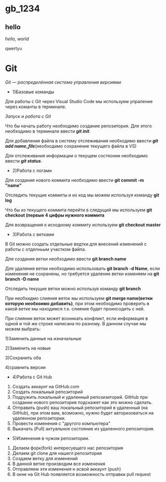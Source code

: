 # gb_1234
## hello

*hello, world*


qwertyu

# Git

*Git — распределённая система управления версиями*

* 1)Базовые команды


Для работы с Git через  Visual Studio Code мы используем упраление через команты в терминале. 

*Запуск и работа с Git*

Что бы начать работу необходимо создание репозитория. Для этого необходимо в терминале ввести ***git init***. 

Для добавления файла в систему отслеживания необходимо ввести ***git add name_file***(необходимо сохранение текущего файла в VS)

Для отслеживания информации о текущем состяонии необходимо ввести ***git status***.

* 2)Работа с логами 

Для создания нового коммита необходимо ввести **git commit -m "name"**

Отследить текущие коммиты и их код  мы можем используя команду **git log**

Что бы из текущего коммита перейти в следущий мы используем **git checkout (первые 4 цифры нужного коммита**

Для возвращения к исходному коммиту используем **git checkout master**

* 3)Работа с ветками


В Git можно создать отдельные ведтки для внесений изменений с работы с отделньым участком файла. 

Для создания ветки необходимо ввести **git branch name**

Для удаления ветки необходимо использовать **git branch -d Name**, если изменения не сохранены, но требуется удаление ветки изменяем на **git branch -D name**

Отследить текущие ветки можно используя команду **git branch**

При необхидмо слияния веток мы используем **git merge name(ветки которую необхоимо добавить)**, при этом необходимо проверить в какой ветке мы находимся т.к. слияние будет проихсодить с ней. 

При слиянии веток может возникать конфликт, если информация в одной и той же строке написана по разному. В данном случае мы можем выбрать:
 
 1)Заменить данные на изначальные

 2)Заменить на новые

 3)Сохранить оба

 4)сравнить версии

* 4)Работа с Git Hub

1. Создать аккаунт на GitHub.com
2. Создать локальный репозиторий
3. Подружить локальный и удаленный репозизиторий. GitHub при создании нового репозитория подскажет как это можно сделать.
4. Отправить (push) ваш локальный репозиторий в удаленный (на GitHub), при этом вам, возможно, нужно будет авторизоваться на удаленном репозитории.
5. Провести изменения с "другого компьютера"
6. Выкачать (Pull) актуальное состояние из удаленного репозитория.

* 5)Изменения в чужом репозитории.

1. Делаем форк(fork) интересуещего нас репозитория
2. Делаем git clone для нашегл репозитория
3. Создаем ветку для изменений
4. В данной ветке производим все изменения
5. Отправляем эти изменения н асвой аккаунт (push)
6. В окне на Git Hub появляется возможность отправки pull request

